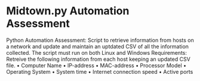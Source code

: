 # Midtown.py Automation Assessment 
Python Automation Assessment: Script to retrieve information from hosts on a network and update and maintain an uptdated CSV of all the information collected. The script must run on both Linux and Windows
Requirements: Retreive the following information from each host keeping an updated CSV file.
•	Computer Name
•	IP-address
•	MAC-address
•	Processor Model
•	Operating System
•	System time
•	Internet connection speed
•	Active ports

